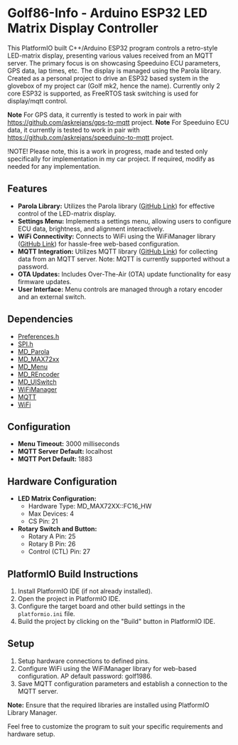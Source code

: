 # Golf86-Info - Arduino ESP32 LED Matrix Display Controller

This PlatformIO built C++/Arduino ESP32 program controls a retro-style LED-matrix display, presenting various values received from an MQTT server. The primary focus is on showcasing Speeduino ECU parameters, GPS data, lap times, etc. The display is managed using the Parola library.
Created as a personal project to drive an ESP32 based system in the glovebox of my project car (Golf mk2, hence the name). Currently only 2 core ESP32 is supported, as FreeRTOS task switching is used for display/mqtt control.

**Note** For GPS data, it currently is tested to work in pair with https://github.com/askrejans/gps-to-mqtt project.
**Note** For Speeduino ECU data, it currently is tested to work in pair with https://github.com/askrejans/speeduino-to-mqtt project.

!NOTE! Please note, this is a work in progress, made and tested only specifically for implementation in my car project. If required, modify as needed for any implementation.

## Features
- **Parola Library:** Utilizes the Parola library ([GitHub Link](https://github.com/MajicDesigns/MD_Parola)) for effective control of the LED-matrix display.
- **Settings Menu:** Implements a settings menu, allowing users to configure ECU data, brightness, and alignment interactively.
- **WiFi Connectivity:** Connects to WiFi using the WiFiManager library ([GitHub Link](https://github.com/tzapu/WiFiManager)) for hassle-free web-based configuration.
- **MQTT Integration:** Utilizes MQTT library ([GitHub Link](https://github.com/256dpi/arduino-mqtt)) for collecting data from an MQTT server. Note: MQTT is currently supported without a password.
- **OTA Updates:** Includes Over-The-Air (OTA) update functionality for easy firmware updates.
- **User Interface:** Menu controls are managed through a rotary encoder and an external switch.

## Dependencies
- [Preferences.h](https://github.com/espressif/arduino-esp32/tree/master/libraries/Preferences)
- [SPI.h](https://www.arduino.cc/en/reference/SPI)
- [MD_Parola](https://github.com/MajicDesigns/MD_Parola)
- [MD_MAX72xx](https://github.com/MajicDesigns/MD_MAX72XX)
- [MD_Menu](https://github.com/MajicDesigns/MD_Menu)
- [MD_REncoder](https://github.com/MajicDesigns/MD_REncoder)
- [MD_UISwitch](https://github.com/MajicDesigns/MD_UISwitch)
- [WiFiManager](https://github.com/tzapu/WiFiManager)
- [MQTT](https://github.com/256dpi/arduino-mqtt)
- [WiFi](https://www.arduino.cc/en/reference/WiFi)

## Configuration
- **Menu Timeout:** 3000 milliseconds
- **MQTT Server Default:** localhost
- **MQTT Port Default:** 1883

## Hardware Configuration
- **LED Matrix Configuration:**
  - Hardware Type: MD_MAX72XX::FC16_HW
  - Max Devices: 4
  - CS Pin: 21
- **Rotary Switch and Button:**
  - Rotary A Pin: 25
  - Rotary B Pin: 26
  - Control (CTL) Pin: 27

## PlatformIO Build Instructions
1. Install PlatformIO IDE (if not already installed).
2. Open the project in PlatformIO IDE.
3. Configure the target board and other build settings in the `platformio.ini` file.
4. Build the project by clicking on the "Build" button in PlatformIO IDE.

## Setup
1. Setup hardware connections to defined pins.
2. Configure WiFi using the WiFiManager library for web-based configuration. AP default password: golf1986.
3. Save MQTT configuration parameters and establish a connection to the MQTT server.

**Note:** Ensure that the required libraries are installed using PlatformIO Library Manager.

Feel free to customize the program to suit your specific requirements and hardware setup.
